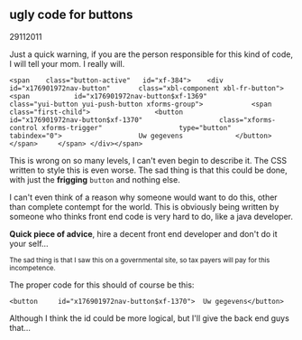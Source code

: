<article><h2>ugly code for buttons</h2><time><span class="day">29</span><span class="month">11</span><span class="year">2011</span></time><p>Just a quick warning, if you are the person responsible for this kind of code, I will tell your mom. I really will.</p><pre><code>&#60;span 	class="button-active" 	id="xf-384"&#62;	&#60;div 		id="x176901972nav-button" 		class="xbl-component xbl-fr-button"&#62;		&#60;span 			id="x176901972nav-button$xf-1369" 			class="yui-button yui-push-button xforms-group"&#62;			&#60;span 				class="first-child"&#62;				&#60;button 					id="x176901972nav-button$xf-1370" 					class="xforms-control xforms-trigger" 					type="button" 					tabindex="0"&#62;					Uw gegevens				&#60;/button&#62;			&#60;/span&#62;		&#60;/span&#62;	&#60;/div&#62;&#60;/span&#62;</code></pre><p>This is wrong on so many levels, I can't even begin to describe it. The CSS written to style this is even worse. The sad thing is that this could be done, with just the <strong>frigging</strong> <code>button</code> and nothing else.</p><p>I can't even think of a reason why someone would want to do this, other than complete contempt for the world. This is obviously being written by someone who thinks front end code is very hard to do, like a java developer.</p><p><strong>Quick piece of advice</strong>, hire a decent front end developer and don't do it your self…</p><p><small>The sad thing is that I saw this on a governmental site, so tax payers will pay for this incompetence.</small></p><p>The proper code for this should of course be this:</p><pre><code>&#60;button 	id="x176901972nav-button$xf-1370"&#62;	Uw gegevens&#60;/button&#62;</code></pre><p data-twit="uglybuttons">Although I think the id could be more logical, but I'll give the back end guys that…</p></article>